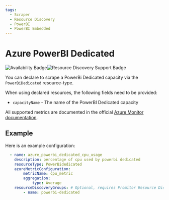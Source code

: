 ```yaml
---
tags:
  - Scraper
  - Resource Discovery
  - PowerBI
  - PowerBI Embedded
---
```


# Azure PowerBI Dedicated

![Availability Badge](https://img.shields.io/badge/Available%20Starting-v2.11-green.svg)![Resource Discovery Support Badge](https://img.shields.io/badge/Support%20for%20Resource%20Discovery-Yes-green.svg)

You can declare to scrape a PowerBi Dedicated capacity via the `PowerBiDedicated` resource-type.

When using declared resources, the following fields need to be provided:

- `capacityName` - The name of the PowerBI Dedicated capacity

All supported metrics are documented in the official [Azure Monitor documentation](https://learn.microsoft.com/en-us/azure/azure-monitor/reference/supported-metrics/microsoft-powerbidedicated-capacities-metrics).

## Example

Here is an example configuration:

```yaml
  - name: azure_powerbi_dedicated_cpu_usage
    description: percentage of cpu used by powerbi dedicated
    resourceType: PowerBidedicated
    azureMetricConfiguration:
        metricName: cpu_metric
        aggregation:
            type: Average
    resourceDiscoveryGroups: # Optional, requires Promitor Resource Discovery agent (https://docs.promitor.io/latest/how-it-works#using-resource-discovery)
        - name: powerbi-dedicated
```

